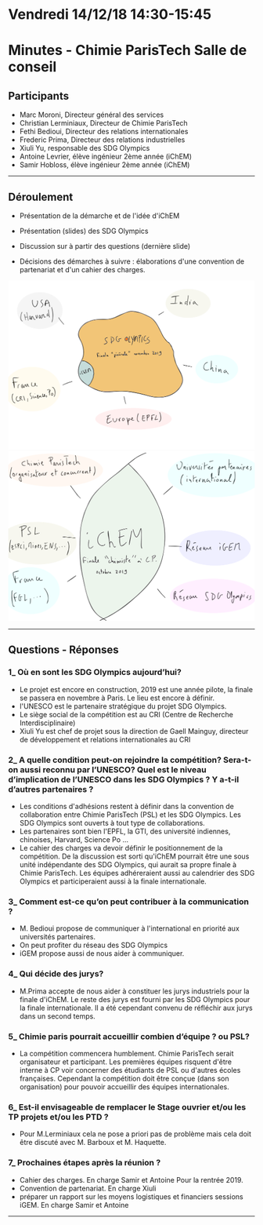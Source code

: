 # Vendredi 14/12/18 14:30-15:45
# Minutes - Chimie ParisTech Salle de conseil


## Participants

- Marc Moroni, Directeur général des services
- Christian Lerminiaux, Directeur de Chimie ParisTech
- Fethi Bedioui, Directeur des relations internationales
- Frederic Prima, Directeur des relations industrielles
- Xiuli Yu, responsable des SDG Olympics
- Antoine Levrier, élève ingénieur 2ème année (iChEM)
- Samir Hobloss, élève ingénieur 2ème année (iChEM)



----

## Déroulement

- Présentation de la démarche et de l'idée d'iChEM

- Présentation (slides) des SDG Olympics

- Discussion sur à partir des questions (dernière slide)

- Décisions des démarches à suivre : élaborations d'une convention de partenariat et d'un cahier des charges.


![schéma SDG Olympics](https://github.com/aristobalLangouste/iChEM-files/blob/master/SDG-Olympics-color.svg)
![schéma iChEM](https://github.com/aristobalLangouste/iChEM-files/blob/master/iChEM_color.svg)

----
## Questions - Réponses

### 1_ Où en sont les SDG Olympics aujourd’hui?
- Le projet est encore en construction, 2019 est une année pilote, la finale se passera en novembre à Paris. Le lieu est encore à définir.
- l'UNESCO est le partenaire stratégique du projet SDG Olympics.
- Le siège social de la compétition est au CRI (Centre de Recherche Interdisciplinaire)
- Xiuli Yu est chef de projet sous la direction de Gaell Mainguy, directeur de développement et relations internationales au CRI
### 2_ A quelle condition peut-on rejoindre la compétition? Sera-t-on aussi reconnu par l’UNESCO? Quel est le niveau d’implication de l’UNESCO dans les SDG Olympics ? Y a-t-il d’autres partenaires ?
- Les conditions d'adhésions restent à définir dans la convention de collaboration entre Chimie ParisTech (PSL) et les SDG Olympics. Les SDG Olympics sont ouverts à tout type de collaborations.
- Les partenaires sont bien l'EPFL, la GTI, des université indiennes, chinoises, Harvard, Science Po ...
- Le cahier des charges va devoir définir le positionnement de la compétition. De la discussion est sorti qu'iChEM pourrait être une sous unité indépendante des SDG Olympics, qui aurait sa propre finale à Chimie ParisTech. Les équipes adhéreraient aussi au calendrier des SDG Olympics et participeraient aussi à la finale internationale.


### 3_ Comment est-ce qu’on peut contribuer à la communication ?
- M. Bedioui propose de communiquer à l'international en priorité aux universités partenaires.
- On peut profiter du réseau des SDG Olympics
- iGEM propose aussi de nous aider à communiquer.
### 4_ Qui décide des jurys?
- M.Prima accepte de nous aider à constituer les jurys industriels pour la finale d'iChEM. Le reste des jurys est fourni par les SDG Olympics pour la finale internationale. Il a été cependant convenu de réfléchir aux jurys dans un second temps.
### 5_ Chimie paris pourrait accueillir combien d’équipe ? ou PSL?
- La compétition commencera humblement. Chimie ParisTech serait organisateur et participant. Les premières équipes risquent d'être interne à CP voir concerner des étudiants de PSL ou d'autres écoles françaises. Cependant la compétition doit être conçue (dans son organisation) pour pouvoir accueillir des équipes internationales.

### 6_ Est-il envisageable de remplacer le Stage ouvrier et/ou les TP projets et/ou les PTD ?
- Pour M.Lerminiaux cela ne pose a priori pas de problème mais cela doit être discuté avec M. Barboux et M. Haquette.

### 7_ Prochaines étapes après la réunion ?
- Cahier des charges. En charge Samir et Antoine Pour la rentrée 2019.
- Convention de partenariat. En charge Xiuli
- préparer un rapport sur les moyens logistiques et financiers sessions iGEM. En charge Samir et Antoine



----


<br></br>
